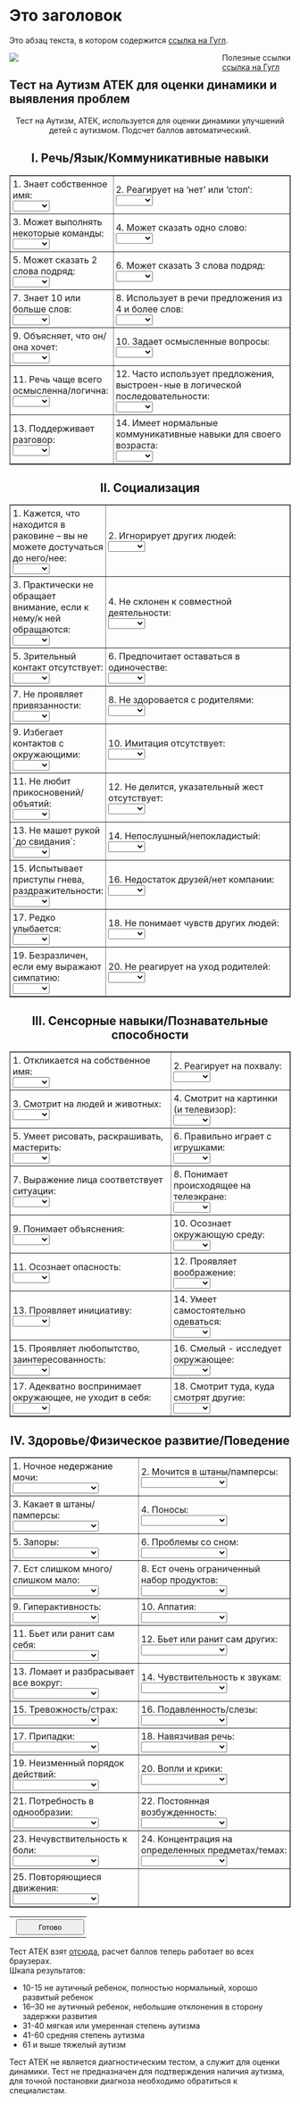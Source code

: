 <h1>Это заголовок</h1>

<p>
    Это абзац текста, в котором содержится 
    <a href="http://google.com/">ссылка на Гугл</a>.
	
<div class="tools">
<div style="float: right;">Полезные ссылки <br> <a href="http://google.com/">ссылка на Гугл</a> </div> 

	
<img src="autism-3759586_960_720.jpg">

<html lang="ru-RU" prefix="og: http://ogp.me/ns#">
<head>

<div class="title">
      <h2>Тест на Аутизм АТЕК для оценки динамики и выявления проблем</h2>
    </div>
    <div class="entry">
    	<form id="Screen1">
<div align="center"> </div>

      
<div align="center">
<div> Тест на Аутизм, АТЕК, используется для оценки динамики улучшений детей с аутизмом. Подсчет баллов автоматический.</div>
<h2 align="center">I. Речь/Язык/Коммуникативные навыки</h2>
<style><!--
#Screen1 select {
 display: block;
}
#Screen1 td {
 padding: 4px;
}
--></style>
<table border="1" cellspacing="0" cellpadding="0">
<tbody>
<tr>
<td>1. Знает собственное имя:<select id="Select101" name="SELECT101"><option selected="selected" value="-1"></option><option value="0">Да</option><option value="1">Иногда</option><option value="2">Нет</option></select></td>
<td>2. Реагирует на ‘нет’ или ‘стоп’:<select id="Select102"><option selected="selected" value="-1"></option><option value="0">Да</option><option value="1">Иногда</option><option value="2">Нет</option></select></td>
</tr>
<tr>
<td>3. Может выполнять некоторые команды:<select id="Select103"><option selected="selected" value="-1"></option><option value="0">Да</option><option value="1">Иногда</option><option value="2">Нет</option></select></td>
<td>4. Может сказать одно слово:<select id="Select104"><option selected="selected" value="-1"></option><option value="0">Да</option><option value="1">Иногда</option><option value="2">Нет</option></select></td>
</tr>
<tr>
<td>5. Может сказать 2 слова подряд:<select id="Select105"><option selected="selected" value="-1"></option><option value="0">Да</option><option value="1">Иногда</option><option value="2">Нет</option></select></td>
<td>6. Может сказать 3 слова подряд:<select id="Select106"><option selected="selected" value="-1"></option><option value="0">Да</option><option value="1">Иногда</option><option value="2">Нет</option></select></td>
</tr>
<tr>
<td>7. Знает 10 или больше слов:<select id="Select107"><option selected="selected" value="-1"></option><option value="0">Да</option><option value="1">Иногда</option><option value="2">Нет</option></select></td>
<td>8. Использует в речи предложения из 4 и более слов:<select id="Select108"><option selected="selected" value="-1"></option><option value="0">Да</option><option value="1">Иногда</option><option value="2">Нет</option></select></td>
</tr>
<tr>
<td>9. Объясняет, что он/она хочет:<select id="Select109"><option selected="selected" value="-1"></option><option value="0">Да</option><option value="1">Иногда</option><option value="2">Нет</option></select></td>
<td>10. Задает осмысленные вопросы:<select id="Select110"><option selected="selected" value="-1"></option><option value="0">Да</option><option value="1">Иногда</option><option value="2">Нет</option></select></td>
</tr>
<tr>
<td>11. Речь чаще всего осмысленна/логична:<select id="Select111"><option selected="selected" value="-1"></option><option value="0">Да</option><option value="1">Иногда</option><option value="2">Нет</option></select></td>
<td>12. Часто использует предложения, выстроен-ные в логической последовательности:<select id="Select112"><option selected="selected" value="-1"></option><option value="0">Да</option><option value="1">Иногда</option><option value="2">Нет</option></select></td>
</tr>
<tr>
<td>13. Поддерживает разговор:<select id="Select113"><option selected="selected" value="-1"></option><option value="0">Да</option><option value="1">Иногда</option><option value="2">Нет</option></select></td>
<td>14. Имеет нормальные коммуникативные навыки для своего возраста:<select id="Select114"><option selected="selected" value="-1"></option><option value="0">Да</option><option value="1">Иногда</option><option value="2">Нет</option></select></td>
</tr>
</tbody>
</table>
<h2 align="center">II. Социализация</h2>
<table id="Table1" border="1" cellspacing="0" cellpadding="0">
<tbody>
<tr>
<td>1. Кажется, что находится в раковине – вы не можете достучаться до него/нее:<select id="Select201"><option selected="selected" value="-1"></option><option value="2">Да</option><option value="1">Иногда</option><option value="0">Нет</option></select></td>
<td style="width: 350px;">2. Игнорирует других людей:<select id="Select202"><option selected="selected" value="-1"></option><option value="2">Да</option><option value="1">Иногда</option><option value="0">Нет</option></select></td>
</tr>
<tr>
<td>3. Практически не обращает внимание, если к нему/к ней обращаются:<select id="Select203"><option selected="selected" value="-1"></option><option value="2">Да</option><option value="1">Иногда</option><option value="0">Нет</option></select></td>
<td>4. Не склонен к совместной деятельности:<select id="Select204"><option selected="selected" value="-1"></option><option value="2">Да</option><option value="1">Иногда</option><option value="0">Нет</option></select></td>
</tr>
<tr>
<td>5. Зрительный контакт отсутствует:<select id="Select205"><option selected="selected" value="-1"></option><option value="2">Да</option><option value="1">Иногда</option><option value="0">Нет</option></select></td>
<td>6. Предпочитает оставаться в одиночестве:<select id="Select206"><option selected="selected" value="-1"></option><option value="2">Да</option><option value="1">Иногда</option><option value="0">Нет</option></select></td>
</tr>
<tr>
<td>7. Не проявляет привязанности:<select id="Select207"><option selected="selected" value="-1"></option><option value="2">Да</option><option value="1">Иногда</option><option value="0">Нет</option></select></td>
<td>8. Не здоровается с родителями:<select id="Select208"><option selected="selected" value="-1"></option><option value="2">Да</option><option value="1">Иногда</option><option value="0">Нет</option></select></td>
</tr>
<tr>
<td>9. Избегает контактов с окружающими:<select id="Select209"><option selected="selected" value="-1"></option><option value="2">Да</option><option value="1">Иногда</option><option value="0">Нет</option></select></td>
<td>10. Имитация отсутствует:<select id="Select210"><option selected="selected" value="-1"></option><option value="2">Да</option><option value="1">Иногда</option><option value="0">Нет</option></select></td>
</tr>
<tr>
<td>11. Не любит прикосновений/объятий:<select id="Select211"><option selected="selected" value="-1"></option><option value="2">Да</option><option value="1">Иногда</option><option value="0">Нет</option></select></td>
<td>12. Не делится, указательный жест отсутствует:<select id="Select212"><option selected="selected" value="-1"></option><option value="2">Да</option><option value="1">Иногда</option><option value="0">Нет</option></select></td>
</tr>
<tr>
<td>13. Не машет рукой `до свидания`:<select id="Select213"><option selected="selected" value="-1"></option><option value="2">Да</option><option value="1">Иногда</option><option value="0">Нет</option></select></td>
<td>14. Непослушный/непокладистый:<select id="Select214"><option selected="selected" value="-1"></option><option value="2">Да</option><option value="1">Иногда</option><option value="0">Нет</option></select></td>
</tr>
<tr>
<td>15. Испытывает приступы гнева, раздражительности:<select id="Select215"><option selected="selected" value="-1"></option><option value="2">Да</option><option value="1">Иногда</option><option value="0">Нет</option></select></td>
<td>16. Недостаток друзей/нет компании:<select id="Select216"><option selected="selected" value="-1"></option><option value="2">Да</option><option value="1">Иногда</option><option value="0">Нет</option></select></td>
</tr>
<tr>
<td>17. Редко улыбается:<select id="Select217"><option selected="selected" value="-1"></option><option value="2">Да</option><option value="1">Иногда</option><option value="0">Нет</option></select></td>
<td>18. Не понимает чувств других людей:<select id="Select218"><option selected="selected" value="-1"></option><option value="2">Да</option><option value="1">Иногда</option><option value="0">Нет</option></select></td>
</tr>
<tr>
<td>19. Безразличен, если ему выражают симпатию:<select id="Select219"><option selected="selected" value="-1"></option><option value="2">Да</option><option value="1">Иногда</option><option value="0">Нет</option></select></td>
<td>20. Не реагирует на уход родителей:<select id="Select220"><option selected="selected" value="-1"></option><option value="2">Да</option><option value="1">Иногда</option><option value="0">Нет</option></select></td>
</tr>
</tbody>
</table>
<h2 align="center">III. Сенсорные навыки/Познавательные способности</h2>
<table id="Table2" border="1" cellspacing="0" cellpadding="0">
<tbody>
<tr>
<td>1. Откликается на собственное имя:<select id="Select301"><option selected="selected" value="-1"></option><option value="0">Да</option><option value="1">Иногда</option><option value="2">Нет</option></select></td>
<td>2. Реагирует на похвалу:<select id="Select302"><option selected="selected" value="-1"></option><option value="0">Да</option><option value="1">Иногда</option><option value="2">Нет</option></select></td>
</tr>
<tr>
<td>3. Смотрит на людей и животных:<select id="Select303"><option selected="selected" value="-1"></option><option value="0">Да</option><option value="1">Иногда</option><option value="2">Нет</option></select></td>
<td>4. Смотрит на картинки (и телевизор):<select id="Select304"><option selected="selected" value="-1"></option><option value="0">Да</option><option value="1">Иногда</option><option value="2">Нет</option></select></td>
</tr>
<tr>
<td>5. Умеет рисовать, раскрашивать, мастерить:<select id="Select305"><option selected="selected" value="-1"></option><option value="0">Да</option><option value="1">Иногда</option><option value="2">Нет</option></select></td>
<td>6. Правильно играет с игрушками:<select id="Select306"><option selected="selected" value="-1"></option><option value="0">Да</option><option value="1">Иногда</option><option value="2">Нет</option></select></td>
</tr>
<tr>
<td>7. Выражение лица соответствует ситуации:<select id="Select307"><option selected="selected" value="-1"></option><option value="0">Да</option><option value="1">Иногда</option><option value="2">Нет</option></select></td>
<td>8. Понимает происходящее на телеэкране:<select id="Select308"><option selected="selected" value="-1"></option><option value="0">Да</option><option value="1">Иногда</option><option value="2">Нет</option></select></td>
</tr>
<tr>
<td>9. Понимает объяснения:<select id="Select309"><option selected="selected" value="-1"></option><option value="0">Да</option><option value="1">Иногда</option><option value="2">Нет</option></select></td>
<td>10. Осознает окружающую среду:<select id="Select310"><option selected="selected" value="-1"></option><option value="0">Да</option><option value="1">Иногда</option><option value="2">Нет</option></select></td>
</tr>
<tr>
<td>11. Осознает опасность:<select id="Select311"><option selected="selected" value="-1"></option><option value="0">Да</option><option value="1">Иногда</option><option value="2">Нет</option></select></td>
<td>12. Проявляет воображение:<select id="Select312"><option selected="selected" value="-1"></option><option value="0">Да</option><option value="1">Иногда</option><option value="2">Нет</option></select></td>
</tr>
<tr>
<td>13. Проявляет инициативу:<select id="Select313"><option selected="selected" value="-1"></option><option value="0">Да</option><option value="1">Иногда</option><option value="2">Нет</option></select></td>
<td>14. Умеет самостоятельно одеваться:<select id="Select314"><option selected="selected" value="-1"></option><option value="0">Да</option><option value="1">Иногда</option><option value="2">Нет</option></select></td>
</tr>
<tr>
<td>15. Проявляет любопытство, заинтересованность:<select id="Select315"><option selected="selected" value="-1"></option><option value="0">Да</option><option value="1">Иногда</option><option value="2">Нет</option></select></td>
<td>16. Смелый - исследует окружающее:<select id="Select316"><option selected="selected" value="-1"></option><option value="0">Да</option><option value="1">Иногда</option><option value="2">Нет</option></select></td>
</tr>
<tr>
<td>17. Адекватно воспринимает окружающее, не уходит в себя:<select id="Select317"><option selected="selected" value="-1"></option><option value="0">Да</option><option value="1">Иногда</option><option value="2">Нет</option></select></td>
<td>18. Смотрит туда, куда смотрят другие:<select id="Select318"><option selected="selected" value="-1"></option><option value="0">Да</option><option value="1">Иногда</option><option value="2">Нет</option></select></td>
</tr>
</tbody>
</table>
<h2 align="center">IV. Здоровье/Физическое развитие/Поведение</h2>
<table id="Table3" border="1" cellspacing="0" cellpadding="0">
<tbody>
<tr>
<td>1. Ночное недержание мочи:<select id="Select401"><option selected="selected" value="-1"></option><option value="0">Не проблема</option><option value="1">Легкая проблема</option><option value="2">Средняя проблема</option><option value="3">Серьезная проблема</option></select></td>
<td>2. Мочится в штаны/памперсы:<select id="Select402"><option selected="selected" value="-1"></option><option value="0">Не проблема</option><option value="1">Легкая проблема</option><option value="2">Средняя проблема</option><option value="3">Серьезная проблема</option></select></td>
</tr>
<tr>
<td>3. Какает в штаны/памперсы:<select id="Select403"><option selected="selected" value="-1"></option><option value="0">Не проблема</option><option value="1">Легкая проблема</option><option value="2">Средняя проблема</option><option value="3">Серьезная проблема</option></select></td>
<td>4. Поносы:<select id="Select404"><option selected="selected" value="-1"></option><option value="0">Не проблема</option><option value="1">Легкая проблема</option><option value="2">Средняя проблема</option><option value="3">Серьезная проблема</option></select></td>
</tr>
<tr>
<td>5. Запоры:<select id="Select405"><option selected="selected" value="-1"></option><option value="0">Не проблема</option><option value="1">Легкая проблема</option><option value="2">Средняя проблема</option><option value="3">Серьезная проблема</option></select></td>
<td>6. Проблемы со сном:<select id="Select406"><option selected="selected" value="-1"></option><option value="0">Не проблема</option><option value="1">Легкая проблема</option><option value="2">Средняя проблема</option><option value="3">Серьезная проблема</option></select></td>
</tr>
<tr>
<td>7. Ест слишком много/слишком мало:<select id="Select407"><option selected="selected" value="-1"></option><option value="0">Не проблема</option><option value="1">Легкая проблема</option><option value="2">Средняя проблема</option><option value="3">Серьезная проблема</option></select></td>
<td>8. Ест очень ограниченный набор продуктов:<select id="Select408"><option selected="selected" value="-1"></option><option value="0">Не проблема</option><option value="1">Легкая проблема</option><option value="2">Средняя проблема</option><option value="3">Серьезная проблема</option></select></td>
</tr>
<tr>
<td>9. Гиперактивность:<select id="Select409"><option selected="selected" value="-1"></option><option value="0">Не проблема</option><option value="1">Легкая проблема</option><option value="2">Средняя проблема</option><option value="3">Серьезная проблема</option></select></td>
<td>10. Аппатия:<select id="Select410"><option selected="selected" value="-1"></option><option value="0">Не проблема</option><option value="1">Легкая проблема</option><option value="2">Средняя проблема</option><option value="3">Серьезная проблема</option></select></td>
</tr>
<tr>
<td>11. Бьет или ранит сам себя:<select id="Select411"><option selected="selected" value="-1"></option><option value="0">Не проблема</option><option value="1">Легкая проблема</option><option value="2">Средняя проблема</option><option value="3">Серьезная проблема</option></select></td>
<td>12. Бьет или ранит сам других:<select id="Select412"><option selected="selected" value="-1"></option><option value="0">Не проблема</option><option value="1">Легкая проблема</option><option value="2">Средняя проблема</option><option value="3">Серьезная проблема</option></select></td>
</tr>
<tr>
<td>13. Ломает и разбрасывает все вокруг:<select id="Select413"><option selected="selected" value="-1"></option><option value="0">Не проблема</option><option value="1">Легкая проблема</option><option value="2">Средняя проблема</option><option value="3">Серьезная проблема</option></select></td>
<td>14. Чувствительность к звукам:<select id="Select414"><option selected="selected" value="-1"></option><option value="0">Не проблема</option><option value="1">Легкая проблема</option><option value="2">Средняя проблема</option><option value="3">Серьезная проблема</option></select></td>
</tr>
<tr>
<td>15. Тревожность/страх:<select id="Select415"><option selected="selected" value="-1"></option><option value="0">Не проблема</option><option value="1">Легкая проблема</option><option value="2">Средняя проблема</option><option value="3">Серьезная проблема</option></select></td>
<td>16. Подавленность/слезы:<select id="Select416"><option selected="selected" value="-1"></option><option value="0">Не проблема</option><option value="1">Легкая проблема</option><option value="2">Средняя проблема</option><option value="3">Серьезная проблема</option></select></td>
</tr>
<tr>
<td>17. Припадки:<select id="Select417"><option selected="selected" value="-1"></option><option value="0">Не проблема</option><option value="1">Легкая проблема</option><option value="2">Средняя проблема</option><option value="3">Серьезная проблема</option></select></td>
<td>18. Навязчивая речь:<select id="Select418"><option selected="selected" value="-1"></option><option value="0">Не проблема</option><option value="1">Легкая проблема</option><option value="2">Средняя проблема</option><option value="3">Серьезная проблема</option></select></td>
</tr>
<tr>
<td>19. Неизменный порядок действий:<select id="Select419"><option selected="selected" value="-1"></option><option value="0">Не проблема</option><option value="1">Легкая проблема</option><option value="2">Средняя проблема</option><option value="3">Серьезная проблема</option></select></td>
<td>20. Вопли и крики:<select id="Select420"><option selected="selected" value="-1"></option><option value="0">Не проблема</option><option value="1">Легкая проблема</option><option value="2">Средняя проблема</option><option value="3">Серьезная проблема</option></select></td>
</tr>
<tr>
<td>21. Потребность в однообразии:<select id="Select421"><option selected="selected" value="-1"></option><option value="0">Не проблема</option><option value="1">Легкая проблема</option><option value="2">Средняя проблема</option><option value="3">Серьезная проблема</option></select></td>
<td>22. Постоянная возбужденность:<select id="Select422"><option selected="selected" value="-1"></option><option value="0">Не проблема</option><option value="1">Легкая проблема</option><option value="2">Средняя проблема</option><option value="3">Серьезная проблема</option></select></td>
</tr>
<tr>
<td>23. Нечувствительность к боли:<select id="Select423"><option selected="selected" value="-1"></option><option value="0">Не проблема</option><option value="1">Легкая проблема</option><option value="2">Средняя проблема</option><option value="3">Серьезная проблема</option></select></td>
<td>24. Концентрация на определенных предметах/темах:<select id="Select424"><option selected="selected" value="-1"></option><option value="0">Не проблема</option><option value="1">Легкая проблема</option><option value="2">Средняя проблема</option><option value="3">Серьезная проблема</option></select></td>
</tr>
<tr>
<td>25. Повторяющиеся движения:<select id="Select425"><option selected="selected" value="-1"></option><option value="0">Не проблема</option><option value="1">Легкая проблема</option><option value="2">Средняя проблема</option><option value="3">Серьезная проблема</option></select></td>
<td></td>
</tr>
</tbody>
</table>
<table id="Table4">
<tbody>
<tr>
<td style="text-align: left;"></td>
<td><input id="Button1" style="width: 122px; height: 28px;" onclick="calc(); return false;" type="button" value="Готово" /></td>
</tr>
</tbody>
</table>
</div>
</form>
<div id="test-results"></div>
<div>Тест АТЕК взят <a href="http://www.autismwebsite.ru/ATEC.htm">отсюда</a>, расчет баллов теперь работает во всех браузерах.</div>
<div>Шкала результатов:
<ul>
	<li>10-15 не аутичный ребенок, полностью нормальный, хорошо развитый ребенок</li>
	<li>16–30 не аутичный ребенок, небольшие отклонения в сторону задержки развития</li>
	<li>31-40 мягкая или умеренная степень аутизма</li>
	<li>41-60 средняя степень аутизма</li>
	<li>61 и выше тяжелый аутизм</li>
</ul>
</div>
<div>Тест АТЕК не является диагностическим тестом, а служит для оценки динамики. Тест не предназначен для подтверждения наличия аутизма, для точной постановки диагноза необходимо обратиться к специалистам.</div>
<script type="text/javascript">// <![CDATA[
function ge (id)
{
 return document.getElementById (id); 
}

function lz (number, len)
{
 if (String (number).length >= len)
  return number;
 var leading_zeroes = '';
 for (var i = 0; i < len - String (number).length; i++)
  leading_zeroes += '0';
 return leading_zeroes + number;
}

function calc_sub (sub)
{
 var r = 0;
 for (var i = 1; i <= sub.q; i++)
 {
  var id = "Select" + String (sub.s) + lz (i, 2);
  var v = ge (id).value;
  if (v == "-1")
  {
   alert ("Вы не заполнили раздел " + String (sub.s) + " вопрос " + String (i) + "!");
   ge (id).focus ();
   ge (id).scrollIntoView (true);
   return {"ok":false, "v": 0};
  }
  r += Number (v);
 }
 return {"ok":true, "v": r};
}

function calc ()
{
 var p1 = {"s": 1, "q": 14};
 var p2 = {"s": 2, "q": 20};
 var p3 = {"s": 3, "q": 18};
 var p4 = {"s": 4, "q": 25};

 var x1 = calc_sub (p1);
 if (!x1.ok)
  return;

 var x2 = calc_sub (p2);
 if (!x2.ok)
  return;

 var x3 = calc_sub (p3);
 if (!x3.ok)
  return;

 var x4 = calc_sub (p4);
 if (!x4.ok)
  return;

 var res = x1.v + x2.v + x3.v + x4.v;

 ge ('test-results').innerHTML = "<ul><li>Речь/Язык/Коммуникативные навыки: <b>" + String (x1.v) + "</b></li>" + "<li>Социализация: <b>" + String (x2.v) + "</b></li>" + "<li>Сенсорные навыки/Познавательные способности: <b>" + String (x3.v) + "</b></li>" + "<li>Здоровье/Физическое развитие/Поведение: <b>" + String (x4.v) + "</b></li>" + "<li><b>ОБЩИЙ БАЛЛ: " + String (res) + "</b></li></ul>";
}
// ]]&gt;</script><div id="text-2" class="widget widget_text">			<div class="textwidget"><script type="text/javascript">(function() {
	if (!window.mc4wp) {
		window.mc4wp = {
			listeners: [],
			forms    : {
				on: function (event, callback) {
					window.mc4wp.listeners.push({
						event   : event,
						callback: callback
					});
				}
			}
		}
	}
})();





